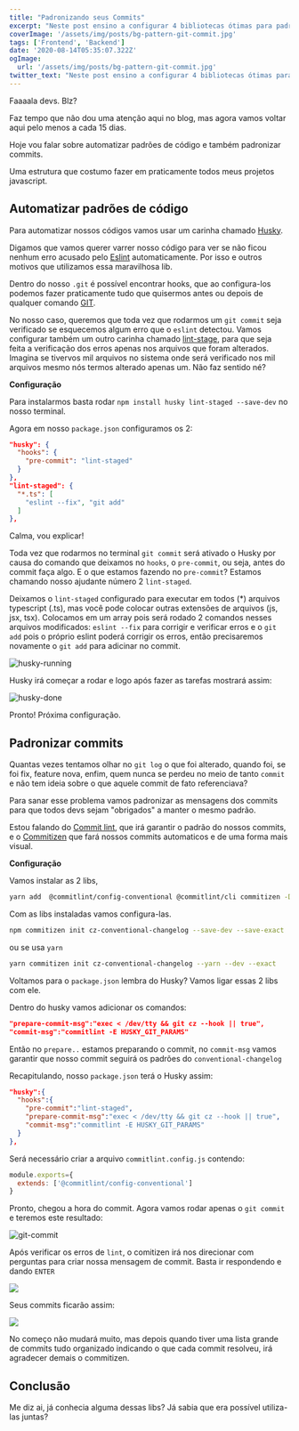 ```yaml
---
title: "Padronizando seus Commits"
excerpt: "Neste post ensino a configurar 4 bibliotecas ótimas para padronizar suas mensagens de commits e automatizar o processo de commit para que todos os devs tenham deixado o projeto no padrão."
coverImage: '/assets/img/posts/bg-pattern-git-commit.jpg'
tags: ['Frontend', 'Backend']
date: '2020-08-14T05:35:07.322Z'
ogImage:
  url: '/assets/img/posts/bg-pattern-git-commit.jpg'
twitter_text: "Neste post ensino a configurar 4 bibliotecas ótimas para padronizar suas mensagens de commits e automatizar o processo de commit para que todos os devs tenham deixado o projeto no padrão."
---
```


Faaaala devs. Blz?

Faz tempo que não dou uma atenção aqui no blog, mas agora vamos voltar aqui pelo menos a cada 15 dias.

Hoje vou falar sobre automatizar padrões de código e também padronizar commits.

Uma estrutura que costumo fazer em praticamente todos meus projetos javascript.

## Automatizar padrões de código

Para automatizar nossos códigos vamos usar um carinha chamado [Husky](https://github.com/typicode/huskyhttps://github.com/typicode/husky).

Digamos que vamos querer varrer nosso código para ver se não ficou nenhum erro acusado pelo [Eslint](https://eslint.org/) automaticamente. Por isso e outros motivos que utilizamos essa maravilhosa lib.

Dentro do nosso `.git` é possível encontrar hooks, que ao configura-los podemos fazer praticamente tudo que quisermos antes ou depois de qualquer comando [GIT](https://git-scm.com/).

No nosso caso, queremos que toda vez que rodarmos um `git commit` seja verificado se esquecemos algum erro que o `eslint` detectou. Vamos configurar também um outro carinha chamado [lint-stage](https://github.com/okonet/lint-stagedhttps://github.com/okonet/lint-staged), para que seja feita a verificação dos erros apenas nos arquivos que foram alterados. Imagina se tivervos mil arquivos no sistema onde será verificado nos mil arquivos mesmo nós termos alterado apenas um. Não faz sentido né?

**Configuração**

Para instalarmos basta rodar `npm install husky lint-staged --save-dev` no nosso terminal.

Agora em nosso `package.json` configuramos os 2:

```json
"husky": {
  "hooks": {
    "pre-commit": "lint-staged"
  }
},
"lint-staged": {
  "*.ts": [
    "eslint --fix", "git add"
  ]
},
```

Calma, vou explicar!

Toda vez que rodarmos no terminal `git commit` será ativado o Husky por causa do comando que deixamos no `hooks`, o `pre-commit`, ou seja, antes do commit faça algo. E o que estamos fazendo no `pre-commit`? Estamos chamando nosso ajudante número 2 `lint-staged`.

Deixamos o `lint-staged` configurado para executar em todos (*) arquivos typescript (.ts), mas você pode colocar outras extensões de arquivos (js, jsx, tsx). Colocamos em um array pois será rodado 2 comandos nesses arquivos modificados: `eslint --fix` para corrigir e verificar erros e o `git add` pois o próprio eslint poderá corrigir os erros, então precisaremos novamente o `git add` para adicinar no commit.

![husky-running](/assets/img/posts/captura-de-tela-2020-08-14-às-16.41.17.png "husky-running")

Husky irá começar a rodar e logo após fazer as tarefas mostrará assim:

![husky-done](/assets/img/posts/captura-de-tela-2020-08-14-às-16.41.38.png "husky-done")

Pronto! Próxima configuração.

## Padronizar commits

Quantas vezes tentamos olhar no `git log` o que foi alterado, quando foi, se foi fix, feature nova, enfim, quem nunca se perdeu no meio de tanto `commit` e não tem ideia sobre o que aquele commit de fato referenciava?

Para sanar esse problema vamos padronizar as mensagens dos commits para que todos devs sejam "obrigados" a manter o mesmo padrão.

Estou falando do [Commit lint](https://github.com/conventional-changelog/commitlint), que irá garantir o padrão do nossos commits, e o [Commitizen](https://github.com/commitizen/cz-cli) que fará nossos commits automaticos e de uma forma mais visual.

**Configuração**

Vamos instalar as 2 libs,

```bash
yarn add  @commitlint/config-conventional @commitlint/cli commitizen -D
```

Com as libs instaladas vamos configura-las.

```bash
npm commitizen init cz-conventional-changelog --save-dev --save-exact
```

ou se usa `yarn`

```bash
yarn commitizen init cz-conventional-changelog --yarn --dev --exact
```

Voltamos para o `package.json` lembra do Husky? Vamos ligar essas 2 libs com ele.

Dentro do husky vamos adicionar os comandos:

```json
"prepare-commit-msg":"exec < /dev/tty && git cz --hook || true",
"commit-msg":"commitlint -E HUSKY_GIT_PARAMS"
```

Então no `prepare..` estamos preparando o commit, no `commit-msg` vamos garantir que nosso commit seguirá os padrões do `conventional-changelog`

Recapitulando, nosso `package.json` terá o Husky assim:

```json
"husky":{
  "hooks":{
    "pre-commit":"lint-staged",
    "prepare-commit-msg":"exec < /dev/tty && git cz --hook || true",
    "commit-msg":"commitlint -E HUSKY_GIT_PARAMS"
  }
},
```

Será necessário criar a arquivo `commitlint.config.js` contendo:

```javascript
module.exports={
  extends: ['@commitlint/config-conventional']
}
```



Pronto, chegou a hora do commit. Agora vamos rodar apenas o  `git commit` e teremos este resultado:

![git-commit](/assets/img/posts/captura-de-tela-2020-08-14-às-19.46.19.png "git-commit")

Após verificar os erros de `lint`, o comitizen irá nos direcionar com perguntas para criar nossa mensagem de commit. Basta ir respondendo e dando `ENTER`

![](/assets/img/posts/captura-de-tela-2020-08-14-às-19.49.40.png)

Seus commits ficarão assim:

![](/assets/img/posts/captura-de-tela-2020-08-14-às-19.51.13.png)

No começo não mudará muito, mas depois quando tiver uma lista grande de commits tudo organizado indicando o que cada commit resolveu, irá agradecer demais o commitizen.

## Conclusão

Me diz ai, já conhecia alguma dessas libs? Já sabia que era possível utiliza-las juntas?

